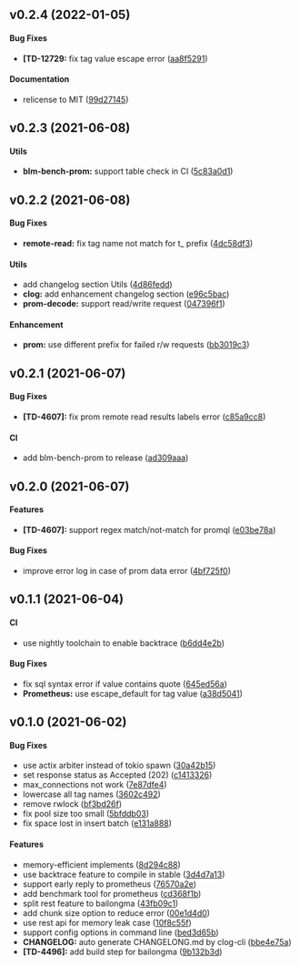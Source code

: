 <a name="v0.2.4"></a>
## v0.2.4 (2022-01-05)


#### Bug Fixes

* **[TD-12729:**  fix tag value escape error ([aa8f5291](aa8f5291))

#### Documentation

*   relicense to MIT ([99d27145](99d27145))



<a name="v0.2.3"></a>
## v0.2.3 (2021-06-08)


#### Utils

* **blm-bench-prom:**  support table check in CI ([5c83a0d1](5c83a0d1))



<a name="v0.2.2"></a>
## v0.2.2 (2021-06-08)


#### Bug Fixes

* **remote-read:**  fix tag name not match for t_ prefix ([4dc58df3](4dc58df3))

#### Utils

*   add changelog section Utils ([4d86fedd](4d86fedd))
* **clog:**  add enhancement changelog section ([e96c5bac](e96c5bac))
* **prom-decode:**  support read/write request ([047396f1](047396f1))

#### Enhancement

* **prom:**  use different prefix for failed r/w requests ([bb3019c3](bb3019c3))



<a name="v0.2.1"></a>
## v0.2.1 (2021-06-07)


#### Bug Fixes

* **[TD-4607]:**  fix prom remote read results labels error ([c85a9cc8](c85a9cc8))

#### CI

*   add blm-bench-prom to release ([ad309aaa](ad309aaa))



<a name="v0.2.0"></a>
## v0.2.0 (2021-06-07)


#### Features

* **[TD-4607]:**  support regex match/not-match for promql ([e03be78a](e03be78a))

#### Bug Fixes

*   improve error log in case of prom data error ([4bf725f0](4bf725f0))



<a name="v0.1.1"></a>
## v0.1.1 (2021-06-04)


#### CI

*   use nightly toolchain to enable backtrace ([b6dd4e2b](b6dd4e2b))

#### Bug Fixes

*   fix sql syntax error if value contains quote ([645ed56a](645ed56a))
* **Prometheus:**  use escape_default for tag value ([a38d5041](a38d5041))



<a name="v0.1.0"></a>
## v0.1.0 (2021-06-02)


#### Bug Fixes

*   use actix arbiter instead of tokio spawn ([30a42b15](30a42b15))
*   set response status as Accepted (202) ([c1413326](c1413326))
*   max_connections not work ([7e87dfe4](7e87dfe4))
*   lowercase all tag names ([3602c492](3602c492))
*   remove rwlock ([bf3bd26f](bf3bd26f))
*   fix pool size too small ([5bfddb03](5bfddb03))
*   fix space lost in insert batch ([e131a888](e131a888))

#### Features

*   memory-efficient implements ([8d294c88](8d294c88))
*   use backtrace feature to compile in stable ([3d4d7a13](3d4d7a13))
*   support early reply to prometheus ([76570a2e](76570a2e))
*   add benchmark tool for prometheus ([cd368f1b](cd368f1b))
*   split rest feature to bailongma ([43fb09c1](43fb09c1))
*   add chunk size option to reduce error ([00e1d4d0](00e1d4d0))
*   use rest api for memory leak case ([10f8c55f](10f8c55f))
*   support config options in command line ([bed3d65b](bed3d65b))
* **CHANGELOG:**  auto generate CHANGELONG.md by clog-cli ([bbe4e75a](bbe4e75a))
* **[TD-4496]:**  add build step for bailongma ([9b132b3d](9b132b3d))



